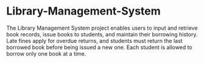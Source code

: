 # Library-Management-System

The Library Management System project enables users to input and retrieve book records, issue books to students, and maintain their borrowing history. Late fines apply for overdue returns, and students must return the last borrowed book before being issued a new one. Each student is allowed to borrow only one book at a time.
